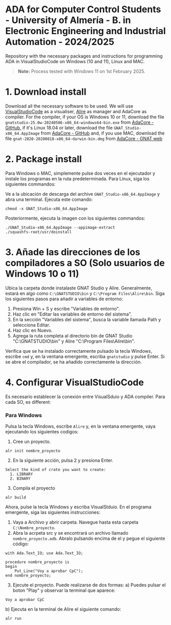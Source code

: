 # ADA for Computer Control Students - University of Almería - B. in Electronic Engineering and Industrial Automation - 2024/2025

Repository with the necessary packages and instructions for programming ADA in VisualStudioCode on Windows (10 and 11), Linux and MAC.

> **Note:** Process tested with Windows 11 on 1st February 2025.

# 1. Download install

Download all the necessary software to be used. We will use [VisualStudioCode](https://code.visualstudio.com/download) as a visualiser, [Alire](https://alire.ada.dev/) as manager and AdaCore as compiler. For the compiler, if your OS is Windows 10 or 11, download the file ```gnatstudio-25.0w-20240506-x86_64-windows64-bin.exe``` from [AdaCore - GitHub](https://github.com/AdaCore/gnatstudio/releases), if it's Linux 18.04 or later, download the file ```GNAT_Studio-x86_64.AppImage``` from [AdaCore - GitHub](https://github.com/AdaCore/gnatstudio/releases) and, if you use MAC, download the file ```gnat-2020-20200818-x86_64-darwin-bin.dmg``` from [AdaCore - GNAT web](https://www.adacore.com/download/more)

# 2. Package install

Para Windows o MAC, simplemente pulse dos veces en el ejecutador y instale los programas en la ruta predeterminada. Para Linux, siga los siguientes commandos:

Ve a la ubicación de descarga del archive ```GNAT_Studio-x86_64.AppImage``` y abra una terminal. Ejecuta este comando:
```
chmod -x GNAT_Studio-x86_64.AppImage
```
Posteriormente, ejecuta la imagen con los siguientes commandos:
```
./GNAT_Studio-x86_64.AppImage --appimage-extract
./squashfs-root/usr/doinstall
```
# 3. Añade las direcciones de los compiladores a SO (Solo usuarios de Windows 10 o 11)

Ubica la carpeta donde instalaste GNAT Studio y Alire. Generalmente, estará en algo como ```C:\GNATSTUDIO\bin``` y ```C:\Program Files\Alire\bin```. Siga los siguientes pasos para añadir a variables de entorno:

1. Presiona Win + S y escribe "Variables de entorno".
2. Haz clic en "Editar las variables de entorno del sistema".
3. En la sección "Variables del sistema", busca la variable llamada Path y selecciona Editar.
4. Haz clic en Nuevo.
5. Agrega la ruta completa al directorio bin de GNAT Studio "C:\GNATSTUDIO\bin" y Alire "C:\Program Files\Alire\bin".

Verifica que se ha instalado correctamente pulsado la tecla Windows, escribe ```cmd``` y, en la ventana emergente, escriba ```gnatstudio``` y pulse Enter. Si se abre el compilador, se ha añadido correctamente la dirección.

# 4. Configurar VisualStudioCode

Es necesario establecer la conexión entre VisualSduio y ADA compiler. Para cada SO, es different:

### Para Windows

Pulsa la tecla Windows, escribe ```Alire``` y, en la ventana emergente, vaya ejecutando los siguientes codigos:
1. Cree un proyecto.
```
alr init nombre_proyecto
```
2. En la siguiente acción, pulsa 2 y presiona Enter.
```
Select the kind of crate you want to create:
  1. LIBRARY
  2. BINARY
```
3. Compila el proyecto
```
alr build
```
Ahora, pulse la tecla Windows y escriba VisualStduio. En el programa emergente, siga las siguientes instrucciones:

1. Vaya a Archivo y abrir carpeta. Navegue hasta esta carpeta ```C:\Nombre_proyecto```.
2. Abra la acrpeta src y se encontrará un archivo llamado ```nombre_proyecto.adb```. Abralo pulsando encima de el y pegue el siguiente código:
```
with Ada.Text_IO; use Ada.Text_IO;

procedure nombre_proyecto is
begin
    Put_Line("Voy a aprobar CpC");
end nombre_proyecto;
```
3. Ejecute el proyecto. Puede realizarse de dos formas:
   a) Puedes pulsar el boton "Play" y observar la terminal que aparece:
```
Voy a aprobar CpC
```
   b) Ejecuta en la terminal de Alire el siguiente comando:
```
alr run
```
